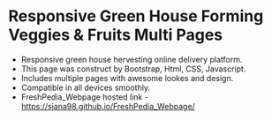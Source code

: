 # Responsive Green House Forming Veggies & Fruits Multi Pages
- Responsive green house hervesting online delivery platform.
- This page was construct by Bootstrap, Html, CSS, Javascript.
- Includes multiple pages with awesome lookes and design.
- Compatible in all devices smoothly.
- FreshPedia_Webpage hosted link - https://sjana98.github.io/FreshPedia_Webpage/
